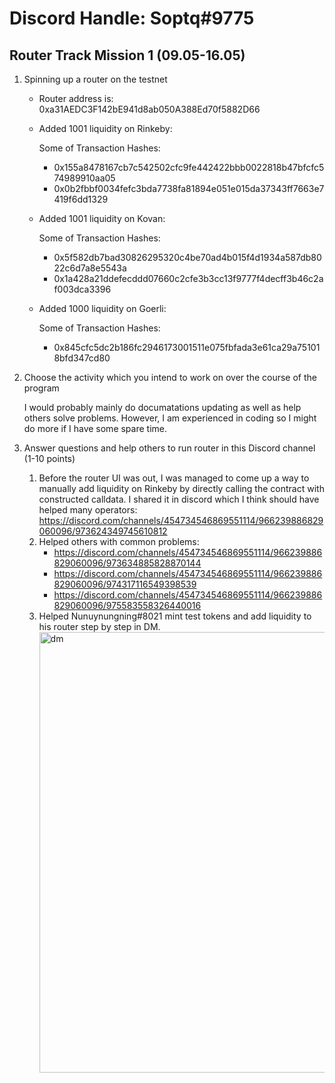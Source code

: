 # Discord Handle: Soptq#9775
## Router Track Mission 1 (09.05-16.05)

1) Spinning up a router on the testnet

    - Router address is: 0xa31AEDC3F142bE941d8ab050A388Ed70f5882D66

    - Added 1001 liquidity on Rinkeby: 

        Some of Transaction Hashes:    
        - 0x155a8478167cb7c542502cfc9fe442422bbb0022818b47bfcfc574989910aa05
        - 0x0b2fbbf0034fefc3bda7738fa81894e051e015da37343ff7663e7419f6dd1329   

    - Added 1001 liquidity on Kovan:

        Some of Transaction Hashes:    
        - 0x5f582db7bad30826295320c4be70ad4b015f4d1934a587db8022c6d7a8e5543a
        - 0x1a428a21ddefecddd07660c2cfe3b3cc13f9777f4decff3b46c2af003dca3396
   
    - Added 1000 liquidity on Goerli:
        
        Some of Transaction Hashes:
        - 0x845cfc5dc2b186fc2946173001511e075fbfada3e61ca29a751018bfd347cd80

2) Choose the activity which you intend to work on over the course of the program

    I would probably mainly do documatations updating as well as help others solve problems. However, I am experienced in coding so I might do more if I have some spare time.

3) Answer questions and help others to run router in this Discord channel (1-10 points)

    1. Before the router UI was out, I was managed to come up a way to manually add liquidity on Rinkeby by directly calling the contract with constructed calldata. I shared it in discord which I think should have helped many operators: https://discord.com/channels/454734546869551114/966239886829060096/973624349745610812
    2. Helped others with common problems: 
       - https://discord.com/channels/454734546869551114/966239886829060096/973634885828870144
       - https://discord.com/channels/454734546869551114/966239886829060096/974317116549398539
       - https://discord.com/channels/454734546869551114/966239886829060096/975583558326440016
    3. Helped Nunuynungning#8021 mint test tokens and add liquidity to his router step by step in DM. 
       <img width="705" alt="dm" src="https://user-images.githubusercontent.com/32592090/168741720-f31ae2c5-6f34-489a-b98f-8f0124e86e6a.png">
